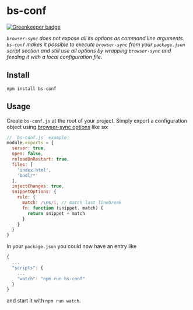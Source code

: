 # bs-conf

[![Greenkeeper badge](https://badges.greenkeeper.io/pguth/bs-conf.svg)](https://greenkeeper.io/)

*`browser-sync` does not expose all its options as command line arguments. `bs-conf` makes it possible to execute `browser-sync` from your `package.json` script section and still use all options by wrapping `browser-sync` and feeding it with a local configuration file.*

## Install

`npm install bs-conf`

## Usage

Create `bs-conf.js` at the root of your project. Simply export a configuration object using [browser-sync options](http://www.browsersync.io/docs/options/) like so:

```js
// `bs-conf.js` example:
module.exports = {
  server: true,
  open: false,
  reloadOnRestart: true,
  files: [
    'index.html',
    'bndl/*'
  ],
  injectChanges: true,
  snippetOptions: {
    rule: {
      match: /\n$/i, // match last linebreak
      fn: function (snippet, match) {
        return snippet + match
      }
    }
  }
}
```

In your `package.json` you could now have an entry like

```js
{
  ...
  "scripts": {
    ...
    "watch": "npm run bs-conf"
  }
}
```

and start it with `npm run watch`.
